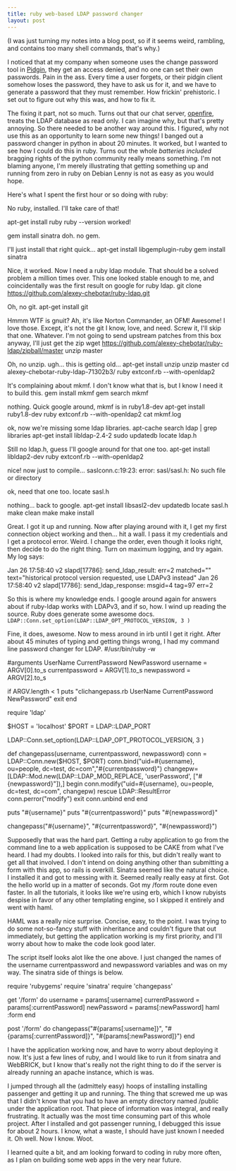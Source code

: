 ```yaml
---
title: ruby web-based LDAP password changer
layout: post
---
```


(I was just turning my notes into a blog post, so if it seems weird, rambling, and contains too many shell commands, that's why.)

I noticed that at my company when someone uses the change password tool in [Pidgin](http://www.pidgin.im/), they get an access denied, and no one can set their own passwords. Pain in the ass. Every time a user forgets, or their pidgin client somehow loses the password, they have to ask us for it, and we have to generate a password that they must remember. How frickin' prehistoric. I set out to figure out why this was, and how to fix it. 

The fixing it part, not so much. Turns out that our chat server, [openfire](http://www.igniterealtime.org/projects/openfire/), treats the LDAP database as read only. I can imagine why, but that's pretty annoying. So there needed to be another way around this. I figured, why not use this as an opportunity to learn some new things! I banged out a password changer in python in about 20 minutes. It worked, but I wanted to see how I could do this in ruby. Turns out the whole _batteries included_ bragging rights of the python community really means something. I'm not blaming anyone, I'm merely illustrating that getting something up and running from zero in ruby on Debian Lenny is not as easy as you would hope. 

Here's what I spent the first hour or so doing with ruby:

No ruby, installed. I'll take care of that!
 
  apt-get install ruby 
  ruby --version
worked!

  gem install sinatra
doh. no gem.

I'll just install that right quick...
  apt-get install libgemplugin-ruby
  gem install sinatra

Nice, it worked.
Now I need a ruby ldap module. That should be a solved problem a million times over. This one looked stable enough to me, and coincidentally was the first result on google for ruby ldap. 
  git clone https://github.com/alexey-chebotar/ruby-ldap.git

Oh, no git.
  apt-get install git

Hmmm WTF is gnuit? Ah, it's like Norton Commander, an OFM! Awesome! I love those. Except, it's not the git I know, love, and need. Screw it, I'll skip that one. Whatever. I'm not going to send upstream patches from this box anyway, I'll just get the zip
  wget https://github.com/alexey-chebotar/ruby-ldap/zipball/master
  unzip master 

Oh, no unzip.
ugh... this is getting old...
  apt-get install unzip
  unzip master 
  cd alexey-chebotar-ruby-ldap-71302b3/
  ruby extconf.rb --with-openldap2

It's complaining about mkmf. I don't know what that is, but I know I need it to build this.
  gem install mkmf
  gem search mkmf

nothing.
Quick google around, mkmf is in ruby1.8-dev
  apt-get install ruby1.8-dev
  ruby extconf.rb --with-openldap2
  cat mkmf.log 

ok, now we're missing some ldap libraries.
  apt-cache search ldap | grep libraries
  apt-get install libldap-2.4-2
  sudo updatedb
  locate ldap.h

Still no ldap.h, guess I'll google around for that one too. 
  apt-get install libldap2-dev
  ruby extconf.rb --with-openldap2

nice! now just to compile...
  saslconn.c:19:23: error: sasl/sasl.h: No such file or directory

ok, need that one too. 
  locate sasl.h

nothing... back to google.
  apt-get install  libsasl2-dev
  updatedb
  locate sasl.h
  make clean
  make 
  make install

Great. I got it up and running. Now after playing around with it, I get my first connection object working and then... hit a wall. I pass it my credentials and I get a protocol error. Weird. I change the order, even though it looks right, then decide to do the right thing. Turn on maximum logging, and try again. My log says: 

  Jan 26 17:58:40 v2 slapd[17786]: send_ldap_result: err=2 matched="" text="historical protocol version requested, use LDAPv3 instead" 
  Jan 26 17:58:40 v2 slapd[17786]: send_ldap_response: msgid=4 tag=97 err=2 

So this is where my knowledge ends. I google around again for answers about if ruby-ldap works with LDAPv3, and if so, how. I wind up reading the source. Ruby does generate some awesome docs. 
  `LDAP::Conn.set_option(LDAP::LDAP_OPT_PROTOCOL_VERSION, 3 )`

Fine, it does, awesome. Now to mess around in irb until I get it right. 
After about 45 minutes of typing and getting things wrong, I had my command line password changer for LDAP. 
  #/usr/bin/ruby -w
  
  #arguments UserName CurrentPassword NewPassword 
  username        = ARGV[0].to_s
  currentpassword = ARGV[1].to_s
  newpassword     = ARGV[2].to_s
  
  if ARGV.length < 1
    puts "clichangepass.rb UserName CurrentPassword NewPassword"
    exit
  end
  
  require 'ldap'
  
  $HOST =    'localhost'
  $PORT =    LDAP::LDAP_PORT
  
  LDAP::Conn.set_option(LDAP::LDAP_OPT_PROTOCOL_VERSION, 3 )
  
  
  def changepass(username, currentpassword, newpassword)
    conn = LDAP::Conn.new($HOST, $PORT)
    conn.bind("uid=#{username}, ou=people, dc=test, dc=com","#{currentpassword}")
    changepw=[LDAP::Mod.new(LDAP::LDAP_MOD_REPLACE, 'userPassword', ["#{newpassword}"]),]
    begin
      conn.modify("uid=#{username}, ou=people, dc=test, dc=com", changepw)
    rescue LDAP::ResultError
      conn.perror("modify")
      exit
    conn.unbind
    end
  end
  
  puts "#{username}"
  puts "#{currentpassword}"
  puts "#{newpassword}"
  
  changepass("#{username}", "#{currentpassword}", "#{newpassword}")

Supposedly that was the hard part. Getting a ruby application to go from the command line to a web application is supposed to be CAKE from what I've heard. I had my doubts. I looked into rails for this, but didn't really want to get all that involved. I don't intend on doing anything other than submitting a form with this app, so rails is overkill. Sinatra seemed like the natural choice. 
I installed it and got to messing with it. Seemed really really easy at first. Got the hello world up in a matter of seconds. Got my /form route done even faster. In all the tutorials, it looks like we're using erb, which I know rubyists despise in favor of any other templating engine, so I skipped it entirely and went with haml. 

HAML was a really nice surprise. Concise, easy, to the point. I was trying to do some not-so-fancy stuff with inheritance and couldn't figure that out immediately, but getting the application working is my first priority, and I'll worry about how to make the code look good later. 

The script itself looks alot like the one above. I just changed the names of the username currentpassword and newpassword variables and was on my way. The sinatra side of things is below.

  require 'rubygems'
  require 'sinatra'
  require 'changepass'
  
  get '/form' do
    username        = params[:username]
    currentPassword = params[:currentPassword]
    newPassword     = params[:newPassword]
    haml :form
  end
  
  post '/form' do
    changepass("#{params[:username]}", "#{params[:currentPassword]}", "#{params[:newPassword]}")
  end

I have the application working now, and have to worry about deploying it now. It's just a few lines of ruby, and I would like to run it from sinatra and WebBRICK, but I know that's really not the right thing to do if the server is already running an apache instance, which is was. 

I jumped through all the (admittely easy) hoops of installing installing passenger and getting it up and running. The thing that screwed me up was that I didn't know that you had to have an empty directory named /public under the application root. That piece of information was integral, and really frustrating. It actually was the most time consuming part of this whole project. After I installed and got passenger running, I debugged this issue for about 2 hours. I know, what a waste, I should have just known I needed it. Oh well. Now I know. Woot.

I learned quite a bit, and am looking forward to coding in ruby more often, as I plan on building some web apps in the very near future. 

